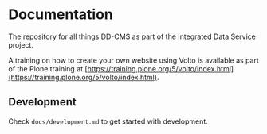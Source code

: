 # Documentation
The repository for all things DD-CMS as part of the Integrated Data Service project.

A training on how to create your own website using Volto is available as part of the Plone training at [https://training.plone.org/5/volto/index.html](https://training.plone.org/5/volto/index.html).

## Development

Check `docs/development.md` to get started with development.

